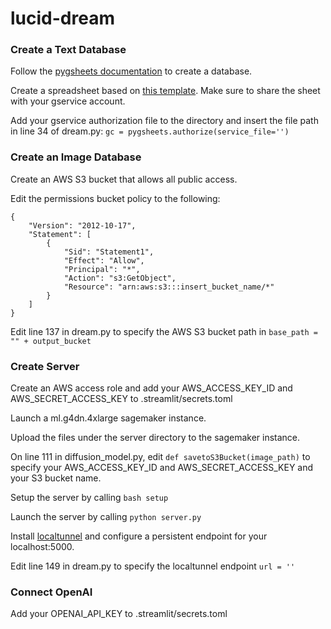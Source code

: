# lucid-dream

### Create a Text Database

Follow the [pygsheets documentation](https://pygsheets.readthedocs.io/en/stable/) to create a database.

Create a spreadsheet based on [this template](https://docs.google.com/spreadsheets/d/1-_cIxNZ5TfGMpYAyhbvGRaeDj2FD-e8UIDFwUiWszBg/edit?usp=sharing). Make sure to share the sheet with your gservice account.

Add your gservice authorization file to the directory and insert the file path in line 34 of dream.py:
```gc = pygsheets.authorize(service_file='')```

### Create an Image Database

Create an AWS S3 bucket that allows all public access. 

Edit the permissions bucket policy to the following:

```
{
    "Version": "2012-10-17",
    "Statement": [
        {
            "Sid": "Statement1",
            "Effect": "Allow",
            "Principal": "*",
            "Action": "s3:GetObject",
            "Resource": "arn:aws:s3:::insert_bucket_name/*"
        }
    ]
}
```

Edit line 137 in dream.py to specify the AWS S3 bucket path in ```base_path = "" + output_bucket```


### Create Server

Create an AWS access role and add your AWS_ACCESS_KEY_ID and AWS_SECRET_ACCESS_KEY to .streamlit/secrets.toml

Launch a ml.g4dn.4xlarge sagemaker instance. 

Upload the files under the server directory to the sagemaker instance.

On line 111 in diffusion_model.py, edit ```def savetoS3Bucket(image_path)``` to specify your AWS_ACCESS_KEY_ID and AWS_SECRET_ACCESS_KEY and your S3 bucket name.

Setup the server by calling ```bash setup```

Launch the server by calling ```python server.py```

Install [localtunnel](https://github.com/localtunnel/localtunnel) and configure a persistent endpoint for your localhost:5000. 

Edit line 149 in dream.py to specify the localtunnel endpoint ```url = ''```


### Connect OpenAI

Add your OPENAI_API_KEY to .streamlit/secrets.toml